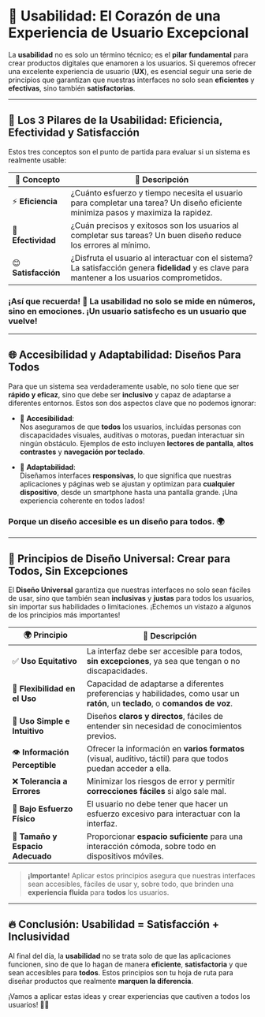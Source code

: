 # 🌟 Usabilidad: El Corazón de una Experiencia de Usuario Excepcional

La **usabilidad** no es solo un término técnico; es el **pilar fundamental** para crear productos digitales que enamoren a los usuarios. Si queremos ofrecer una excelente experiencia de usuario (**UX**), es esencial seguir una serie de principios que garantizan que nuestras interfaces no solo sean **eficientes** y **efectivas**, sino también **satisfactorias**.

---

## 🚀 Los 3 Pilares de la Usabilidad: Eficiencia, Efectividad y Satisfacción

Estos tres conceptos son el punto de partida para evaluar si un sistema es realmente usable:

| 🌟 **Concepto**   | 📝 **Descripción**                                                                                                                                  |
|------------------|----------------------------------------------------------------------------------------------------------------------------------------------------|
| ⚡ **Eficiencia** | ¿Cuánto esfuerzo y tiempo necesita el usuario para completar una tarea? Un diseño eficiente minimiza pasos y maximiza la rapidez.                   |
| 🎯 **Efectividad**| ¿Cuán precisos y exitosos son los usuarios al completar sus tareas? Un buen diseño reduce los errores al mínimo.                                    |
| 😊 **Satisfacción**| ¿Disfruta el usuario al interactuar con el sistema? La satisfacción genera **fidelidad** y es clave para mantener a los usuarios comprometidos.     |

### ¡Así que recuerda! 🎯 La **usabilidad** no solo se mide en números, sino en **emociones**. ¡Un usuario satisfecho es un usuario que vuelve!

---

## 🌐 Accesibilidad y Adaptabilidad: Diseños Para Todos

Para que un sistema sea verdaderamente usable, no solo tiene que ser **rápido y eficaz**, sino que debe ser **inclusivo** y capaz de adaptarse a diferentes entornos. Estos son dos aspectos clave que no podemos ignorar:

<div class="grid cards" markdown>

- 🔑 **Accesibilidad**:  
  Nos aseguramos de que **todos** los usuarios, incluidas personas con discapacidades visuales, auditivas o motoras, puedan interactuar sin ningún obstáculo. Ejemplos de esto incluyen **lectores de pantalla**, **altos contrastes** y **navegación por teclado**.
  
- 📱 **Adaptabilidad**:  
  Diseñamos interfaces **responsivas**, lo que significa que nuestras aplicaciones y páginas web se ajustan y optimizan para **cualquier dispositivo**, desde un smartphone hasta una pantalla grande. ¡Una experiencia coherente en todos lados!

</div>

### Porque un diseño **accesible** es un diseño para **todos**. 🌍

---

## 🌟 Principios de Diseño Universal: Crear para Todos, Sin Excepciones

El **Diseño Universal** garantiza que nuestras interfaces no solo sean fáciles de usar, sino que también sean **inclusivas** y **justas** para todos los usuarios, sin importar sus habilidades o limitaciones. ¡Echemos un vistazo a algunos de los principios más importantes!

| 🌍 **Principio**                | 📝 **Descripción**                                                                                              |
|---------------------------------|----------------------------------------------------------------------------------------------------------------|
| ✅ **Uso Equitativo**            | La interfaz debe ser accesible para todos, **sin excepciones**, ya sea que tengan o no discapacidades.          |
| 🔄 **Flexibilidad en el Uso**    | Capacidad de adaptarse a diferentes preferencias y habilidades, como usar un **ratón**, un **teclado**, o **comandos de voz**. |
| 🧠 **Uso Simple e Intuitivo**    | Diseños **claros y directos**, fáciles de entender sin necesidad de conocimientos previos.                      |
| 👁️ **Información Perceptible**   | Ofrecer la información en **varios formatos** (visual, auditivo, táctil) para que todos puedan acceder a ella.   |
| ❌ **Tolerancia a Errores**      | Minimizar los riesgos de error y permitir **correcciones fáciles** si algo sale mal.                            |
| 💪 **Bajo Esfuerzo Físico**      | El usuario no debe tener que hacer un esfuerzo excesivo para interactuar con la interfaz.                        |
| 📏 **Tamaño y Espacio Adecuado** | Proporcionar **espacio suficiente** para una interacción cómoda, sobre todo en dispositivos móviles.            |

> **¡Importante!** Aplicar estos principios asegura que nuestras interfaces sean accesibles, fáciles de usar y, sobre todo, que brinden una **experiencia fluida** para **todos** los usuarios.

---

## 🔥 Conclusión: Usabilidad = Satisfacción + Inclusividad

Al final del día, la **usabilidad** no se trata solo de que las aplicaciones funcionen, sino de que lo hagan de manera **eficiente**, **satisfactoria** y que sean accesibles para **todos**. Estos principios son tu hoja de ruta para diseñar productos que realmente **marquen la diferencia**.

¡Vamos a aplicar estas ideas y crear experiencias que cautiven a todos los usuarios! 🚀🎉
